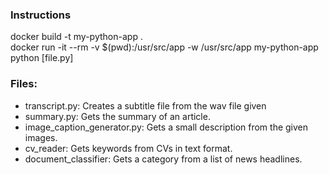 ### Instructions
docker build -t my-python-app .<br>
docker run -it --rm -v $(pwd):/usr/src/app -w /usr/src/app my-python-app python [file.py]


### Files:
 - transcript.py: Creates a subtitle file from the wav file given
 - summary.py: Gets the summary of an article.
 - image_caption_generator.py: Gets a small description from the given images.
 - cv_reader: Gets keywords from CVs in text format.
 - document_classifier: Gets a category from a list of news headlines. 
